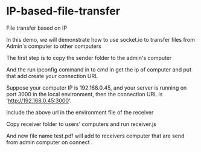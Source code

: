 # IP-based-file-transfer
File transfer based on IP 

In this demo, we will demonstrate how to use socket.io to transfer files from Admin`s computer to other computers

The first step is to copy the sender folder to the admin's computer

And the run ipconfig command in to cmd in get the ip of computer and put that add create your connection URL

Suppose your computer IP is 192.168.0.45, and your server is running on port 3000 in the local environment, then the connection URL is 'http://192.168.0.45:3000'.

Include the above url in the environment file of the receiver

Copy receiver folder to users' computers and run receiver.js

And new file name test.pdf will add to receivers computer that are send from admin computer on connect .